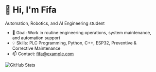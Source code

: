 # 👋 Hi, I'm Fifa
Automation, Robotics, and AI Engineering student  
- 🚀 Goal: Work in routine engineering operations, system maintenance, and automation support  
- 💡 Skills: PLC Programming, Python, C++, ESP32, Preventive & Corrective Maintenance  
- 📫 Contact: fifa@example.com  

![GitHub Stats](https://github-readme-stats.vercel.app/api?username=atchariyach&show_icons=true&theme=radical)
